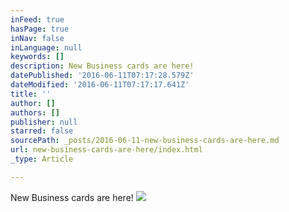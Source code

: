 ```yaml
---
inFeed: true
hasPage: true
inNav: false
inLanguage: null
keywords: []
description: New Business cards are here!
datePublished: '2016-06-11T07:17:28.579Z'
dateModified: '2016-06-11T07:17:17.641Z'
title: ''
author: []
authors: []
publisher: null
starred: false
sourcePath: _posts/2016-06-11-new-business-cards-are-here.md
url: new-business-cards-are-here/index.html
_type: Article

---
```

New Business cards are here!
![](https://the-grid-user-content.s3-us-west-2.amazonaws.com/a7b6c7b4-bb44-49a1-8727-b19b946a6e01.jpg)